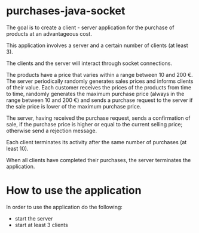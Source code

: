 # purchases-java-socket

The goal is to create a client - server application for the purchase of products at an advantageous cost.

This application involves a server and a certain number of clients (at least 3).

The clients and the server will interact through socket connections.

The products have a price that varies within a range between 10 and 200 €.
The server periodically randomly generates sales prices and informs clients of their value.
Each customer receives the prices of the products from time to time, randomly generates the maximum purchase price (always in the range between 10 and 200 €) and sends a purchase request to the server if the sale price is lower of the maximum purchase price.

The server, having received the purchase request, sends a confirmation of sale, if the purchase price is higher or equal to the current selling price; otherwise send a rejection message.

Each client terminates its activity after the same number of purchases (at least 10).

When all clients have completed their purchases, the server terminates the application.

# How to use the application
In order to use the application do the following:
 - start the server
 - start at least 3 clients